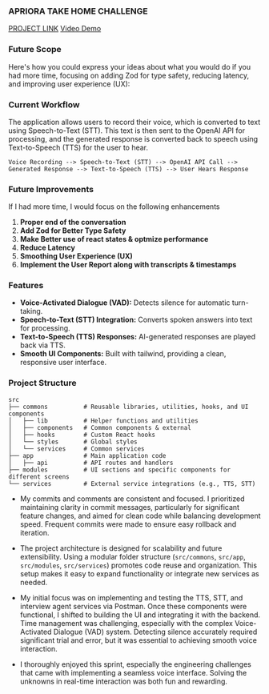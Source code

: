### **APRIORA TAKE HOME CHALLENGE**

[PROJECT LINK](https://alias-apriora.vercel.app/)
[Video Demo](https://drive.google.com/file/d/1kHunKLZFo0IEZz2rejqzprPTrhAvLiuj/view?usp=sharing)

### Future Scope

Here's how you could express your ideas about what you would do if you had more time, focusing on adding Zod for type safety, reducing latency, and improving user experience (UX):

### Current Workflow

The application allows users to record their voice, which is converted to text using Speech-to-Text (STT). This text is then sent to the OpenAI API for processing, and the generated response is converted back to speech using Text-to-Speech (TTS) for the user to hear.

`Voice Recording --> Speech-to-Text (STT) --> OpenAI API Call --> Generated Response --> Text-to-Speech (TTS) --> User Hears Response`

### Future Improvements

If I had more time, I would focus on the following enhancements

1. **Proper end of the conversation**
1. **Add Zod for Better Type Safety**
1. **Make Better use of react states & optmize performance**
1. **Reduce Latency**
1. **Smoothing User Experience (UX)**
1. **Implement the User Report along with transcripts & timestamps**

### Features

- **Voice-Activated Dialogue (VAD):** Detects silence for automatic turn-taking.
- **Speech-to-Text (STT) Integration:** Converts spoken answers into text for processing.
- **Text-to-Speech (TTS) Responses:** AI-generated responses are played back via TTS.
- **Smooth UI Components:** Built with tailwind, providing a clean, responsive user interface.

### Project Structure

```plaintext
src
├── commons          # Reusable libraries, utilities, hooks, and UI components
│   ├── lib          # Helper functions and utilities
│   ├── components   # Common components & external
│   ├── hooks        # Custom React hooks
│   └── styles       # Global styles
│   └── services     # Common services
├── app              # Main application code
│   ├── api          # API routes and handlers
├── modules          # UI sections and specific components for different screens
└── services         # External service integrations (e.g., TTS, STT)
```

- My commits and comments are consistent and focused. I prioritized maintaining clarity in commit messages, particularly for significant feature changes, and aimed for clean code while balancing development speed. Frequent commits were made to ensure easy rollback and iteration.

- The project architecture is designed for scalability and future extensibility. Using a modular folder structure (`src/commons`, `src/app`, `src/modules`, `src/services`) promotes code reuse and organization. This setup makes it easy to expand functionality or integrate new services as needed.

- My initial focus was on implementing and testing the TTS, STT, and interview agent services via Postman. Once these components were functional, I shifted to building the UI and integrating it with the backend. Time management was challenging, especially with the complex Voice-Activated Dialogue (VAD) system. Detecting silence accurately required significant trial and error, but it was essential to achieving smooth voice interaction.

- I thoroughly enjoyed this sprint, especially the engineering challenges that came with implementing a seamless voice interface. Solving the unknowns in real-time interaction was both fun and rewarding.
